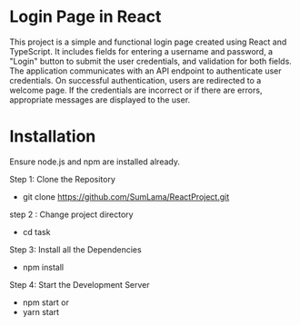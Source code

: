 # Login Page in React 
This project is a simple and functional login page created using React and TypeScript.
It includes fields for entering a username and password, a "Login" button to submit the user credentials, and validation for both fields. 
The application communicates with an API endpoint to authenticate user credentials. 
On successful authentication, users are redirected to a welcome page. If the credentials are incorrect or if there are errors, appropriate messages are displayed to the user. 

# Installation
 Ensure node.js and npm are installed already.

Step 1: Clone the Repository
* git clone https://github.com/SumLama/ReactProject.git

step 2 : Change project directory
* cd task

Step 3: Install all the  Dependencies
* npm install

Step 4: Start the Development Server
* npm start or 
* yarn start
